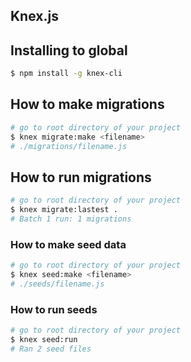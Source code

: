 ## Knex.js

## Installing to global
```bash
$ npm install -g knex-cli
```

## How to make migrations
```bash
# go to root directory of your project
$ knex migrate:make <filename>
# ./migrations/filename.js
```

## How to run migrations
```bash
# go to root directory of your project
$ knex migrate:lastest .
# Batch 1 run: 1 migrations
```

### How to make seed data
```bash
# go to root directory of your project
$ knex seed:make <filename>
# ./seeds/filename.js
```

### How to run seeds
```bash
# go to root directory of your project
$ knex seed:run
# Ran 2 seed files
```